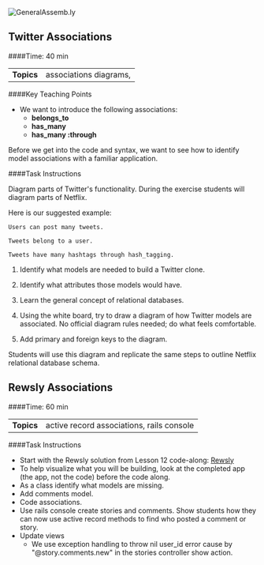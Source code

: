 ![GeneralAssemb.ly](http://studio.generalassemb.ly/GA_Slide_Assets/Code_along_icon_md.png)


## Twitter Associations  
####Time: 40 min

| | |
| ------------- |:-------------|
| __Topics__ |associations diagrams, | 


####Key Teaching Points

*	We want to introduce the following associations:
	*	__belongs_to__
	*	__has_many__
	*	__has_many :through__

Before we get into the code and syntax, we want to see how to identify model associations with a familiar application.


####Task Instructions

Diagram parts of Twitter's functionality. During the exercise students will diagram parts of Netflix. 

Here is our suggested example: 

	Users can post many tweets.

	Tweets belong to a user.

	Tweets have many hashtags through hash_tagging.

1.	Identify what models are needed to build a Twitter clone.

2.	Identify what attributes those models would have.

3.	Learn the general concept of relational databases.

4.	Using the white board, try to draw a diagram of how Twitter models are associated. No official diagram rules needed; do what feels comfortable.

5.	Add primary and foreign keys to the diagram.

Students will use this diagram and replicate the same steps to outline Netflix relational database schema.

## Rewsly Associations  
####Time: 60 min

| | |
| ------------- |:-------------|
| __Topics__ |active record associations, rails console | 


####Task Instructions

*	Start with the Rewsly solution from Lesson 12 code-along: [Rewsly](https://github.com/sansari/BEWDiful_Students/tree/master/12_Authentication/code_alongs/Rewsly_Devise_solution)
*	To help visualize what you will be building, look at the completed app (the app, not the code) before the code along.
*	As a class identify what models are missing.
*	Add comments model.
*	Code associations.
*	Use rails console create stories and comments. Show students how they can now use active record methods to find who posted a comment or story.
*	Update views 
	*	We use exception handling to throw nil user_id error cause by "@story.comments.new" in the stories controller show action.



